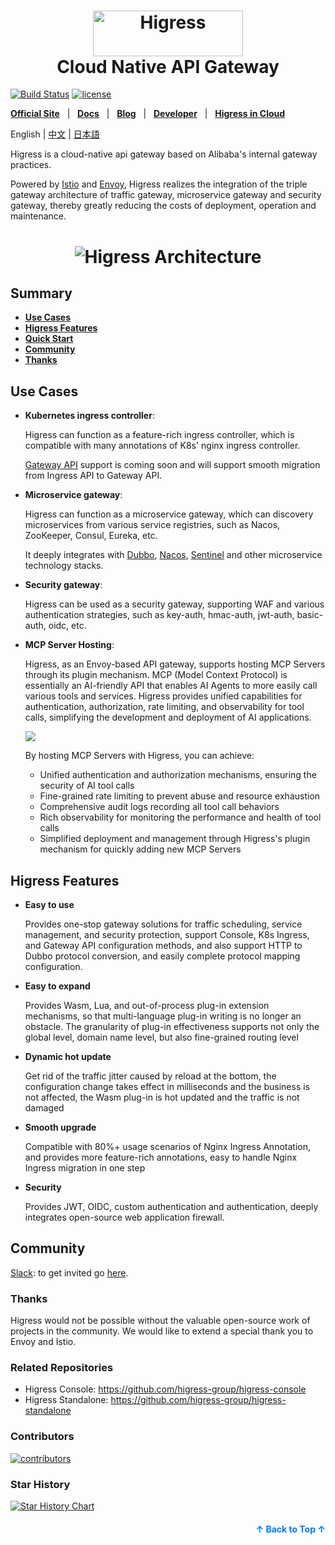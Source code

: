 <a name="readme-top"></a>
<h1 align="center">
    <img src="https://img.alicdn.com/imgextra/i2/O1CN01NwxLDd20nxfGBjxmZ_!!6000000006895-2-tps-960-290.png" alt="Higress" width="240" height="72.5">
  <br>
  Cloud Native API Gateway
</h1>

[![Build Status](https://github.com/alibaba/higress/actions/workflows/build-and-test.yaml/badge.svg?branch=main)](https://github.com/alibaba/higress/actions)
[![license](https://img.shields.io/github/license/alibaba/higress.svg)](https://www.apache.org/licenses/LICENSE-2.0.html)

[**Official Site**](https://higress.io/en-us/) &nbsp; |
&nbsp; [**Docs**](https://higress.io/en-us/docs/overview/what-is-higress) &nbsp; |
&nbsp; [**Blog**](https://higress.io/en-us/blog) &nbsp; |
&nbsp; [**Developer**](https://higress.io/en-us/docs/developers/developers_dev) &nbsp; |
&nbsp; [**Higress in Cloud**](https://www.alibabacloud.com/product/microservices-engine?spm=higress-website.topbar.0.0.0) &nbsp;


<p>
   English | <a href="README.md">中文<a/> | <a href="README_JP.md">日本語<a/>
</p>

Higress is a cloud-native api gateway based on Alibaba's internal gateway practices. 

Powered by [Istio](https://github.com/istio/istio) and [Envoy](https://github.com/envoyproxy/envoy), Higress realizes the integration of the triple gateway architecture of traffic gateway, microservice gateway and security gateway, thereby greatly reducing the costs of deployment, operation and maintenance.

<h1 align="center">
  <img src="https://img.alicdn.com/imgextra/i1/O1CN01iO9ph825juHbOIg75_!!6000000007563-2-tps-2483-2024.png" alt="Higress Architecture">
</h1>


## Summary

- [**Use Cases**](#use-cases)
- [**Higress Features**](#higress-features)
- [**Quick Start**](https://higress.io/en-us/docs/user/quickstart)
- [**Community**](#community)
- [**Thanks**](#thanks)

## Use Cases

- **Kubernetes ingress controller**:

  Higress can function as a feature-rich ingress controller, which is compatible with many annotations of K8s' nginx ingress controller.
  
  [Gateway API](https://gateway-api.sigs.k8s.io/) support is coming soon and will support smooth migration from Ingress API to Gateway API.
  
- **Microservice gateway**:

  Higress can function as a microservice gateway, which can discovery microservices from various service registries, such as Nacos, ZooKeeper, Consul, Eureka, etc.
  
  It deeply integrates with [Dubbo](https://github.com/apache/dubbo), [Nacos](https://github.com/alibaba/nacos), [Sentinel](https://github.com/alibaba/Sentinel) and other microservice technology stacks.
  
- **Security gateway**:

  Higress can be used as a security gateway, supporting WAF and various authentication strategies, such as key-auth, hmac-auth, jwt-auth, basic-auth, oidc, etc.  

- **MCP Server Hosting**:

  Higress, as an Envoy-based API gateway, supports hosting MCP Servers through its plugin mechanism. MCP (Model Context Protocol) is essentially an AI-friendly API that enables AI Agents to more easily call various tools and services. Higress provides unified capabilities for authentication, authorization, rate limiting, and observability for tool calls, simplifying the development and deployment of AI applications.

  ![](https://img.alicdn.com/imgextra/i1/O1CN01wv8H4g1mS4MUzC1QC_!!6000000004952-2-tps-1764-597.png)

  By hosting MCP Servers with Higress, you can achieve:
  - Unified authentication and authorization mechanisms, ensuring the security of AI tool calls
  - Fine-grained rate limiting to prevent abuse and resource exhaustion
  - Comprehensive audit logs recording all tool call behaviors
  - Rich observability for monitoring the performance and health of tool calls
  - Simplified deployment and management through Higress's plugin mechanism for quickly adding new MCP Servers

## Higress Features

- **Easy to use**

  Provides one-stop gateway solutions for traffic scheduling, service management, and security protection, support Console, K8s Ingress, and Gateway API configuration methods, and also support HTTP to Dubbo protocol conversion, and easily complete protocol mapping configuration.  
  
- **Easy to expand**

  Provides Wasm, Lua, and out-of-process plug-in extension mechanisms, so that multi-language plug-in writing is no longer an obstacle. The granularity of plug-in effectiveness supports not only the global level, domain name level, but also fine-grained routing level
  
- **Dynamic hot update**
  
  Get rid of the traffic jitter caused by reload at the bottom, the configuration change takes effect in milliseconds and the business is not affected, the Wasm plug-in is hot updated and the traffic is not damaged
  
- **Smooth upgrade**

  Compatible with 80%+ usage scenarios of Nginx Ingress Annotation, and provides more feature-rich annotations, easy to handle Nginx Ingress migration in one step
  
- **Security**

  Provides JWT, OIDC, custom authentication and authentication, deeply integrates open-source web application firewall.

## Community

[Slack](https://w1689142780-euk177225.slack.com/archives/C05GEL4TGTG): to get invited go [here](https://communityinviter.com/apps/w1689142780-euk177225/higress).

### Thanks

Higress would not be possible without the valuable open-source work of projects in the community. We would like to extend a special thank you to Envoy and Istio.

### Related Repositories

- Higress Console: https://github.com/higress-group/higress-console
- Higress Standalone: https://github.com/higress-group/higress-standalone

### Contributors

<a href="https://github.com/alibaba/higress/graphs/contributors">
  <img alt="contributors" src="https://contrib.rocks/image?repo=alibaba/higress"/>
</a>

### Star History

[![Star History Chart](https://api.star-history.com/svg?repos=alibaba/higress&type=Date)](https://star-history.com/#alibaba/higress&Date)

<p align="right" style="font-size: 14px; color: #555; margin-top: 20px;">
    <a href="#readme-top" style="text-decoration: none; color: #007bff; font-weight: bold;">
        ↑ Back to Top ↑
    </a>
</p>

